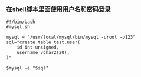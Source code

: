### 在shell脚本里面使用用户名和密码登录
```
#!/bin/bash
#mysql.sh

mysql = "/usr/local/mysql/bin/mysql -uroot -p123"
sql="create table test.user(
    id int unsigned,
    username vchar2(20),
)"

$mysql -e "$sql"
```